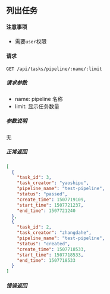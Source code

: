 ## 列出任务

#### 注意事项

- 需要`user`权限

#### 请求

```
GET /api/tasks/pipeline/:name/:limit
```

##### 请求参数

- name: pipeline 名称
- limit: 显示任务数量

##### 参数说明

无

##### 正常返回

```json
[
  {
    "task_id": 3,
    "task_creator": "yaoshipu",
    "pipeline_name": "test-pipeline",
    "status": "passed",
    "create_time": 1507719109,
    "start_time": 1507721237,
    "end_time": 1507721240
  },
  {
    "task_id": 2,
    "task_creator": "zhangdahe",
    "pipeline_name": "test-pipeline",
    "status": "created",
    "create_time": 1507718533,
    "start_time": 1507718533,
    "end_time": 1507718533
  }
]
```

##### 错误返回
